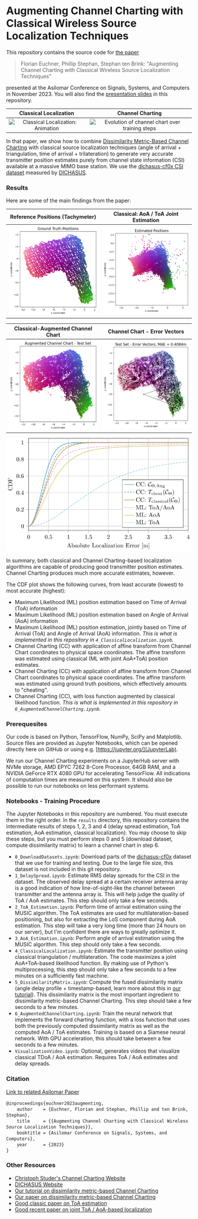 # Augmenting Channel Charting with Classical Wireless Source Localization Techniques

This repository contains the source code for [the paper](https://arxiv.org/abs/2312.01968)

> Florian Euchner, Phillip Stephan, Stephan ten Brink: "Augmenting Channel Charting with Classical Wireless Source Localization Techniques"

presented at the Asilomar Conference on Signals, Systems, and Computers in November 2023. You will also find the [presentation slides](PresentationSlides_Asilomar2023.pdf) in this repository.

Classical Localization | Channel Charting
:-:|:-:
<img src="img/toa_aoa_ml_animation.gif" alt="Classical Localization: Animation" width=300> | <img src="img/cc_animation.gif" alt="Evolution of channel chart over training steps" width=300>


In that paper, we show how to combine [Dissimilarity Metric-Based Channel Charting](https://dichasus.inue.uni-stuttgart.de/tutorials/tutorial/dissimilarity-metric-channelcharting/) with classical source localization techniques (angle of arrival + triangulation, time of arrival + trilateration) to generate very accurate transmitter position estimates purely from channel state information (CSI) available at a massive MIMO base station.
We use the [dichasus-cf0x CSI dataset](https://dichasus.inue.uni-stuttgart.de/datasets/data/dichasus-cf0x/) measured by [DICHASUS](https://dichasus.inue.uni-stuttgart.de/).

### Results
Here are some of the main findings from the paper:

Reference Positions (Tachymeter) | Classical: AoA / ToA Joint Estimation
:-:|:-:
<img src="img/groundtruth.png" alt="Ground Truth Positions" width="300"/> | <img src="img/classical_result.png" alt="Channel Chart, generated from test set" width="300"/>


Classical-Augmented Channel Chart | Channel Chart - Error Vectors
:-:|:-:
<img src="img/channel_chart_testset.png" alt="Channel Chart, generated from test set" width="300"/> | <img src="img/errorvectors_testset.png" alt="Channel Chart, generated from test set" width="300"/>

![Cumulative Distribution Function for different localization techniques](img/cdf.svg)


In summary, both classical and Channel Charting-based localization algorithms are capable of producing good transmitter position estimates.
Channel Charting produces much more accurate estimates, however.

The CDF plot shows the following curves, from least accurate (lowest) to most accurate (highest):
* Maximum Likelihood (ML) position estimation based on Time of Arrival (ToA) information
* Maximum Likelihood (ML) position estimation based on Angle of Arrival (AoA) information
* Maximum Likelihood (ML) position estimation, jointly based on Time of Arrival (ToA) and Angle of Arrival (AoA) information. *This is what is implemented in this repository in `4_ClassicalLocalization.ipynb`.*
* Channel Charting (CC) with application of affine transform from Channel Chart coordinates to physical space coordinates. The affine transform was estimated using classical (ML with joint AoA+ToA) position estimates.
* Channel Charting (CC) with application of affine transform from Channel Chart coordinates to physical space coordinates. The affine transform was estimated using ground truth positions, which effectively amounts to "cheating".
* Channel Charting (CC), with loss function augmented by classical likelihood function. *This is what is implemented in this repository in `6_AugmentedChannelCharting.ipynb`.*

### Prerequesites
Our code is based on Python, TensorFlow, NumPy, SciPy and Matplotlib.
Source files are provided as Jupyter Notebooks, which can be opened directly here on GitHub or using e.g. [https://jupyter.org/](JupyterLab).

We run our Channel Charting experiments on a JupyterHub server with NVMe storage, AMD EPYC 7262 8-Core Processor, 64GB RAM, and a NVIDIA GeForce RTX 4080 GPU for accelerating TensorFlow.
All indications of computation times are measured on this system.
It should also be possible to run our notebooks on less performant systems.

### Notebooks - Training Procedure
The Jupyter Notebooks in this repository are numbered.
You must execute them in the right order.
In the `results` directory, this repository contains the intermediate results of steps 1, 2, 3 and 4 (delay spread estimation, ToA estimation, AoA estimation, classical localization). You may choose to skip these steps, but you must perform steps 0 and 5 (download dataset, compute dissimilarity matrix) to learn a channel chart in step 6.

* `0_DownloadDatasets.ipynb`: Download parts of the [dichasus-cf0x](https://dichasus.inue.uni-stuttgart.de/datasets/data/dichasus-cf0x/) dataset that we use for training and testing. Due to the large file size, this dataset is not included in this git repository.
* `1_DelaySpread.ipynb`: Estimate RMS delay spreads for the CSI in the dataset. The observed delay spread at a certain receiver antenna array is a good indication of how line-of-sight-like the channel between transmitter and the antenna array is. This will help judge the quality of ToA / AoA estimates. This step should only take a few seconds.
* `2_ToA_Estimation.ipynb`: Perform time of arrival estimation using the MUSIC algorithm. The ToA estimates are used for multilateration-based positioning, but also for extracting the LoS component during AoA estimation. This step will take a very long time (more than 24 hours on our server), but I'm confident there are ways to greatly optimize it.
* `3_AoA_Estimation.ipynb`: Perform angle of arrival estimation using the MUSIC algorithm. This step should only take a few seconds.
* `4_ClassicalLocalization.ipynb`: Estimate the transmitter position using classical triangulation / multilateration. The code maximizes a joint AoA+ToA-based likelihood function. By making use of Python's multiprocessing, this step should only take a few seconds to a few minutes on a sufficiently fast machine.
* `5_DissimilarityMatrix.ipynb`: Compute the fused dissimilarity matrix (angle delay profile + timestamp-based, learn more about this in [our tutorial](https://dichasus.inue.uni-stuttgart.de/tutorials/tutorial/dissimilarity-metric-channelcharting/)). This dissimilarity matrix is the most important ingredient to dissimilarity metric-based Channel Charting. This step should take a few seconds to a few minutes.
* `6_AugmentedChannelCharting.ipynb`: Train the neural network that implements the forward charting function, with a loss function that uses both the previously computed dissimilarity matrix as well as the computed AoA / ToA estimates. Training is based on a Siamese neural network. With GPU acceleration, this should take between a few seconds to a few minutes.
* `VisualizationVideo.ipynb`: Optional, generates videos that visualize classical TDoA / AoA estimation. Requires ToA / AoA estimates and delay spreads.

### Citation
[Link to related Asilomar Paper](https://arxiv.org/abs/2312.01968)
```
@inproceedings{euchner2023augmenting,
	author    = {Euchner, Florian and Stephan, Phillip and ten Brink, Stephan},
	title     = {{Augmenting Channel Charting with Classical Wireless Source Localization Techniques}},
	booktitle = {Asilomar Conference on Signals, Systems, and Computers},
	year      = {2023}
}
```

### Other Resources
* [Christoph Studer's Channel Charting Website](https://channelcharting.github.io/)
* [DICHASUS Website](https://dichasus.inue.uni-stuttgart.de/)
* [Our tutorial on dissimilarity metric-based Channel Charting](https://dichasus.inue.uni-stuttgart.de/tutorials/tutorial/dissimilarity-metric-channelcharting/)
* [Our paper on dissimilarity metric-based Channel Charting](https://arxiv.org/abs/2308.09539)
* [Good classic paper on ToA estimation](https://ieeexplore.ieee.org/stamp/stamp.jsp?arnumber=1259415)
* [Good recent paper on joint ToA / AoA-based localization](https://arxiv.org/pdf/2207.08512.pdf)

